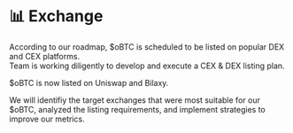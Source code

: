 # 📊 Exchange

According to our roadmap, $oBTC is scheduled to be listed on popular DEX and CEX platforms.\
Team is working diligently to develop and execute a CEX & DEX listing plan.&#x20;

$oBTC is now listed on Uniswap and Bilaxy.

We will identifiy the target exchanges that were most suitable for our $oBTC, analyzed the listing requirements, and implement strategies to improve our metrics.
